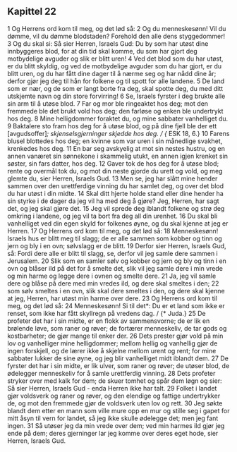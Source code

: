 ## Kapittel 22

1 Og Herrens ord kom til meg, og det lød så:
2 Og du menneskesønn! Vil du dømme, vil du dømme blodstaden? Forehold den alle dens styggedommer!
3 Og du skal si: Så sier Herren, Israels Gud: Du by som har utøst dine innbyggeres blod, for at din tid skal komme, du som har gjort deg motbydelige avguder og slik er blitt uren!
4 Ved det blod som du har utøst, er du blitt skyldig, og ved de motbydelige avguder som du har gjort, er du blitt uren, og du har fått dine dager til å nærme seg og har nådd dine år; derfor gjør jeg deg til hån for folkene og til spott for alle landene.
5 De land som er nær, og de som er langt borte fra deg, skal spotte deg, du med ditt utskjemte navn og din store forvirring!
6 Se, Israels fyrster i deg brukte alle sin arm til å utøse blod.
7 Far og mor ble ringeaktet hos deg; mot den fremmede ble det brukt vold hos deg; den farløse og enken ble undertrykt hos deg.
8 Mine helligdommer foraktet du, og mine sabbater vanhelliget du.
9 Baktalere sto fram hos deg for å utøse blod, og på dine fjell ble der ett [avgudsoffer]*; skjenselsgjerninger skjedde hos deg. / {* ESK 18, 6.}
10 Farens blusel blottedes hos deg; en kvinne som var uren i sin månedlige svakhet, krenkedes hos deg.
11 En bar seg avskyelig at mot sin nestes hustru, og en annen vanæret sin sønnekone i skammelig utukt, en annen igjen krenket sin søster, sin fars datter, hos deg.
12 Gaver tok de hos deg for å utøse blod; rente og overmål tok du, og mot din neste gjorde du urett og vold, og meg glemte du, sier Herren, Israels Gud.
13 Men se, jeg har slått mine hender sammen over den urettferdige vinning du har samlet deg, og over det blod du har utøst i din midte.
14 Skal ditt hjerte holde stand eller dine hender ha sin styrke i de dager da jeg vil ha med deg å gjøre? Jeg, Herren, har sagt det, og jeg skal gjøre det.
15 Jeg vil sprede deg iblandt folkene og strø deg omkring i landene, og jeg vil ta bort fra deg all din urenhet.
16 Du skal bli vanhelliget ved din egen skyld for folkenes øyne, og du skal kjenne at jeg er Herren.
17 Og Herrens ord kom til meg, og det lød så:
18 Menneskesønn! Israels hus er blitt meg til slagg; de er alle sammen som kobber og tinn og jern og bly i en ovn; sølvslagg er de blitt.
19 Derfor sier Herren, Israels Gud, så: Fordi dere alle er blitt til slagg, se, derfor vil jeg samle dere sammen i Jerusalem.
20 Slik som en samler sølv og kobber og jern og bly og tinn i en ovn og blåser ild på det for å smelte det, slik vil jeg samle dere i min vrede og min harme og legge dere i ovnen og smelte dere.
21 Ja, jeg vil samle dere og blåse på dere med min vredes ild, og dere skal smeltes i den;
22 som sølv smeltes i en ovn, slik skal dere smeltes i den, og dere skal kjenne at jeg, Herren, har utøst min harme over dere.
23 Og Herrens ord kom til meg, og det lød så:
24 Menneskesønn! Si til det*: Du er et land som ikke er renset, som ikke har fått skyllregn på vredens dag. / {* Juda.}
25 De profeter det har i sin midte, er en flokk av sammensvorne; de er lik en brølende løve, som raner og røver; de fortærer menneskeliv, de tar gods og kostbarheter; de gjør mange til enker der.
26 Dets prester gjør vold på min lov og vanhelliger mine helligdommer; mellom hellig og vanhellig gjør de ingen forskjell, og de lærer ikke å skjelne mellom urent og rent; for mine sabbater lukker de sine øyne, og jeg blir vanhelliget midt iblandt dem.
27 De fyrster det har i sin midte, er lik ulver, som raner og røver; de utøser blod, de ødelegger menneskeliv for å samle urettferdig vinning.
28 Dets profeter stryker over med kalk for dem; de skuer tomhet og spår dem løgn og sier: Så sier Herren, Israels Gud - enda Herren ikke har talt.
29 Folket i landet gjør voldsverk og raner og røver, og den elendige og fattige undertrykker de, og mot den fremmede gjør de voldsverk uten lov og rett.
30 Jeg søkte blandt dem etter en mann som ville mure opp en mur og stille seg i gapet for mitt åsyn til vern for landet, så jeg ikke skulle ødelegge det; men jeg fant ingen.
31 Så utøser jeg da min vrede over dem; ved min harmes ild gjør jeg ende på dem; deres gjerninger lar jeg komme over deres eget hode, sier Herren, Israels Gud.
